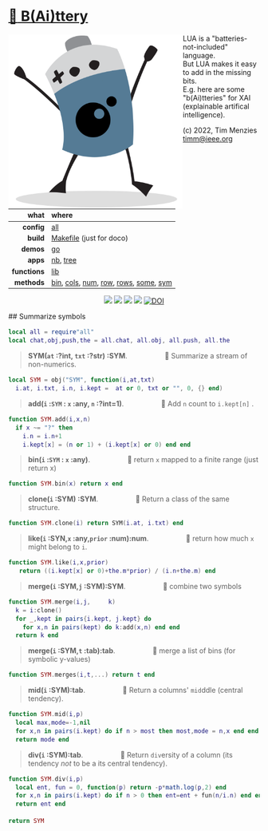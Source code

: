 # [:high_brightness: B(Ai)ttery](all.md)

<a href="all.md"><img align=left width=350 src="bat2.png"></a>

LUA is a "batteries-not-included" language.   
But LUA makes it easy to add in the  missing bits.   
E.g. here are some "b(Ai)tteries" for XAI (explainable artifical intelligence).   

(c) 2022, Tim Menzies <timm@ieee.org>

|what          | where |
|-------------:|:------|
|**config**    | [all](all.md)   |
|**build**     | [Makefile](https://github.com/timm/shortr/blob/master/etc/src/Makefile) (just for doco)  | 
|**demos**     | [go](go.md)  |
|**apps**      | [nb](nb.md), [tree](tree.md)  |
|**functions** | [lib](lib.md) |  
|**methods**   | [bin](bin.md), [cols](cols.md), [num](num.md), [row](row.md), [rows](rows.md), [some](some.md), [sym](sym.md) |

<p align=center>
<a href=".."><img src="https://img.shields.io/badge/Lua-%232C2D72.svg?logo=lua&logoColor=white"></a>
<a href=".."><img src="https://img.shields.io/badge/checked--by-syntastic-yellow?logo=Checkmarx&logoColor=white"></a>
<a href="https://github.com/timm/shortr/actions/workflows/tests.yml"><img src="https://github.com/timm/shortr/actions/workflows/tests.yml/badge.svg"></a>
<a href="https://opensource.org/licenses/BSD-2-Clause"><img  src="https://img.shields.io/badge/License-BSD%202--Clause-orange.svg?logo=opensourceinitiative&logoColor=white"></a>
<a href="https://zenodo.org/badge/latestdoi/206205826"> <img  src="https://zenodo.org/badge/206205826.svg" alt="DOI"></a> 
</p>
## Summarize symbols



```lua
local all = require"all"
local chat,obj,push,the = all.chat, all.obj, all.push, all.the
```


> **SYM(`at` :?int, `txt` :?str) :SYM**. &nbsp;  &nbsp;  &nbsp;   &nbsp;  &nbsp;  &nbsp; &nbsp;  &nbsp;  &nbsp; :speech_balloon:      Summarize a stream of non-numerics.



```lua
local SYM = obj("SYM", function(i,at,txt)
  i.at, i.txt, i.n, i.kept =  at or 0, txt or "", 0, {} end)
```


> **add(`i` :`SYM` : `x` :any, `n` :?int=1)**. &nbsp;  &nbsp;  &nbsp;   &nbsp;  &nbsp;  &nbsp; &nbsp;  &nbsp;  &nbsp; :speech_balloon:      Add `n` count to `i.kept[n]` .



```lua
function SYM.add(i,x,n)
  if x ~= "?" then 
    i.n = i.n+1
    i.kept[x] = (n or 1) + (i.kept[x] or 0) end end
```


> **bin(`i` :`SYM` : `x` :any)**. &nbsp;  &nbsp;  &nbsp;   &nbsp;  &nbsp;  &nbsp; &nbsp;  &nbsp;  &nbsp; :speech_balloon:      return `x` mapped to a finite range (just return x)



```lua
function SYM.bin(x) return x end
```


> **clone(`i` :SYM) :SYM**. &nbsp;  &nbsp;  &nbsp;   &nbsp;  &nbsp;  &nbsp; &nbsp;  &nbsp;  &nbsp; :speech_balloon:      Return a class of the same structure.



```lua
function SYM.clone(i) return SYM(i.at, i.txt) end
```


> **like(`i` :SYN,`x` :any,`prior` :num):num**. &nbsp;  &nbsp;  &nbsp;   &nbsp;  &nbsp;  &nbsp; &nbsp;  &nbsp;  &nbsp; :speech_balloon:      return how much `x` might belong to `i`.



```lua
function SYM.like(i,x,prior)
   return ((i.kept[x] or 0)+the.m*prior) / (i.n+the.m) end
```


> **merge(`i` :SYM,`j` :SYM):SYM**. &nbsp;  &nbsp;  &nbsp;   &nbsp;  &nbsp;  &nbsp; &nbsp;  &nbsp;  &nbsp; :speech_balloon:      combine two symbols



```lua
function SYM.merge(i,j,     k)
  k = i:clone()
  for _,kept in pairs{i.kept, j.kept} do
    for x,n in pairs(kept) do k:add(x,n) end end
  return k end
```


> **merge(`i` :SYM,`t` :tab):tab**. &nbsp;  &nbsp;  &nbsp;   &nbsp;  &nbsp;  &nbsp; &nbsp;  &nbsp;  &nbsp; :speech_balloon:      merge a list of bins (for symbolic y-values)



```lua
function SYM.merges(i,t,...) return t end
```


> **mid(`i` :SYM):tab**. &nbsp;  &nbsp;  &nbsp;   &nbsp;  &nbsp;  &nbsp; &nbsp;  &nbsp;  &nbsp; :speech_balloon:      Return a columns' `mid`ddle (central tendency).



```lua
function SYM.mid(i,p)
  local max,mode=-1,nil
  for x,n in pairs(i.kept) do if n > most then most,mode = n,x end end
  return mode end
```


> **div(`i` :SYM):tab**. &nbsp;  &nbsp;  &nbsp;   &nbsp;  &nbsp;  &nbsp; &nbsp;  &nbsp;  &nbsp; :speech_balloon:      Return `div`ersity of a column
(its tendency _not_ to be a its central tendency).



```lua
function SYM.div(i,p)
  local ent, fun = 0, function(p) return -p*math.log(p,2) end
  for x,n in pairs(i.kept) do if n > 0 then ent=ent + fun(n/i.n) end end
  return ent end
 
return SYM
```


